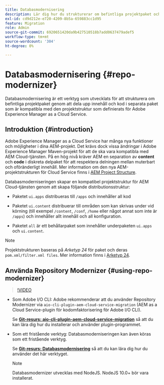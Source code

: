 ```yaml
---
title: Databasmodernisering
description: Lär dig hur du strukturerar om befintliga projektpaket och gör dem kompatibla med den projektstruktur som har definierats för Adobe Experience Manager as a Cloud Service.
exl-id: cd9d212e-e720-4209-8b5a-659883cc1d95
feature: Migration
role: Admin
source-git-commit: 6920651420da9b427510518b7add0637479adef5
workflow-type: tm+mt
source-wordcount: '304'
ht-degree: 0%

---
```


# Databasmodernisering {#repo-modernizer}

Databasmodernisering är ett verktyg som utvecklats för att strukturera om befintliga projektpaket genom att dela upp innehåll och kod i separata paket som är kompatibla med den projektstruktur som definierats för Adobe Experience Manager as a Cloud Service.

## Introduktion {#introduction}

Adobe Experience Manager as a Cloud Service har många nya funktioner och möjligheter i dina AEM-projekt. Det krävs dock vissa ändringar i Adobe Experience Manager Maven-projekt för att de ska vara kompatibla med AEM Cloud-tjänsten. På en hög nivå kräver AEM en separation av **content** och **code** i diskreta delpaket för att respektera delningen mellan muterbart och oföränderligt innehåll. Mer information om den nya AEM-projektstrukturen för Cloud Service finns i [AEM Project Structure](https://experienceleague.adobe.com/docs/experience-manager-cloud-service/content/implementing/developing/aem-project-content-package-structure.html?lang=sv-SE).

Databasmoderniseringen skapar en kompatibel projektstruktur för AEM Cloud-tjänsten genom att skapa följande distributionsstruktur:

* Paketet `ui.apps` distribueras till `/apps` och innehåller all kod

* Paketet `ui.content` distribuerar till områden som kan skrivas under vid körning (till exempel `/content`, `/conf`, `/home` eller något annat som inte är `/apps`) och innehåller allt innehåll och all konfiguration.

* Paketet `all` är ett behållarpaket som innehåller underpaketen `ui.apps` och `ui.content`.

>[!NOTE]
>
>Projektstrukturen baseras på *Arketyp 24* för paket och deras `pom.xml/filter.xml files`. Mer information finns i [Arketyp 24](https://github.com/adobe/aem-project-archetype).

## Använda Repository Modernizer {#using-repo-modernizer}

>[!VIDEO](https://video.tv.adobe.com/v/333057/?quality=12&learn=on)

* Som Adobe I/O CLI: Adobe rekommenderar att du använder Repository Modernizer via `aio-cli-plugin-aem-cloud-service-migration` (AEM as a Cloud Service-plugin för kodomfaktorisering för Adobe I/O CLI).

  Se **[Git-resurs: aio-cli-plugin-aem-cloud-service-migration](https://github.com/adobe/aio-cli-plugin-aem-cloud-service-migration#introduction)** så att du kan lära dig hur du installerar och använder plugin-programmet.

* Som ett fristående verktyg: Databasmoderniseringen kan även köras som ett fristående verktyg.

  Se **[Git-resurs: Databasmodernisering](https://github.com/adobe/aem-cloud-service-source-migration/tree/master/packages/repository-modernizer)** så att du kan lära dig hur du använder det här verktyget.

  >[!NOTE]
  >
  >Databasmodernizer utvecklas med NodeJS. NodeJS 10.0+ bör vara installerat.
